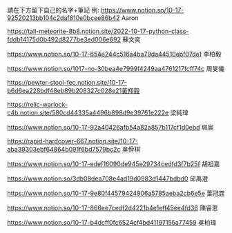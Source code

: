 請在下方留下自己的名字+筆記
例:
https://www.notion.so/10-17-92520213bb104c2daf810e0bcee86b42 Aaron

https://tall-meteorite-8b8.notion.site/2022-10-17-python-class-fddb14175d0b492d8277be3ed006e692 蘇文奕

https://www.notion.so/10-17-654e244c516a4ba79da44510ebf07de1 李柏毅

https://www.notion.so/1017-no-30bea4e7999f4249aa4761217fcff74c 周旻儀

https://pewter-stool-fec.notion.site/10-17-b6d6ea228bdf48eb89b208327c028e21黃翔毅

https://relic-warlock-c4b.notion.site/580cd44335a4496b898d9e39761e222e 梁純瑋

https://www.notion.so/10-17-92a40426afb54a82a857b117cf1d0ebd 珮宸

https://rapid-hardcover-667.notion.site/10-17-aba39303ebf64864b091f6bd7579bc2c 吳佾棋

https://www.notion.so/10-17-edef16090de945e29734cedfd3f7b25f 胡祖嘉

https://www.notion.so/3db08dea708e4ad19d0983d1447bdbd0 邱禹澄

https://www.notion.so/10-17-9e80f44579424906a5785aeba2cb6e5e 葉冠霆

https://www.notion.so/10-17-866ee7cedf2d4221b4e1eff45ee4fd36 陳睿恩

https://www.notion.so/10-17-b4dcff0fc6524cf4bd41197155a77459 吳柏瑋


















